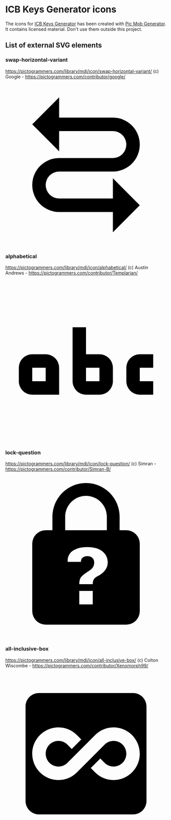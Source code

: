 # ICB Keys Generator icons

The icons for [ICB Keys Generator](https://icbkeysgenerator.olfsoftware.fr/) has been created with [Pic Mob Generator](https://picmobgenerator.olfsoftware.fr/). It contains licensed material. Don't use them outside this project.

## List of external SVG elements

### swap-horizontal-variant

https://pictogrammers.com/library/mdi/icon/swap-horizontal-variant/
(c) Google - https://pictogrammers.com/contributor/google/

<svg xmlns="http://www.w3.org/2000/svg" viewBox="0 0 24 24"><title>swap-horizontal-variant</title><path d="M4,6L8,10V7H16A2,2 0 0,1 18,9A2,2 0 0,1 16,11H8A4,4 0 0,0 4,15A4,4 0 0,0 8,19H16V22L20,18L16,14V17H8A2,2 0 0,1 6,15A2,2 0 0,1 8,13H16A4,4 0 0,0 20,9A4,4 0 0,0 16,5H8V2L4,6Z" /></svg>

### alphabetical

https://pictogrammers.com/library/mdi/icon/alphabetical/
(c) Austin Andrews - https://pictogrammers.com/contributor/Templarian/

<svg xmlns="http://www.w3.org/2000/svg" viewBox="0 0 24 24"><title>alphabetical</title><path d="M6,11A2,2 0 0,1 8,13V17H4A2,2 0 0,1 2,15V13A2,2 0 0,1 4,11H6M4,13V15H6V13H4M20,13V15H22V17H20A2,2 0 0,1 18,15V13A2,2 0 0,1 20,11H22V13H20M12,7V11H14A2,2 0 0,1 16,13V15A2,2 0 0,1 14,17H12A2,2 0 0,1 10,15V7H12M12,15H14V13H12V15Z" /></svg>

### lock-question

https://pictogrammers.com/library/mdi/icon/lock-question/
(c) Simran - https://pictogrammers.com/contributor/Simran-B/

<svg xmlns="http://www.w3.org/2000/svg" viewBox="0 0 24 24"><title>lock-question</title><path d="M12,1A5,5 0 0,0 7,6V8H6A2,2 0 0,0 4,10V20A2,2 0 0,0 6,22H18A2,2 0 0,0 20,20V10A2,2 0 0,0 18,8H17V6A5,5 0 0,0 12,1M12,2.9C13.71,2.9 15.1,4.29 15.1,6V8H8.9V6C8.9,4.29 10.29,2.9 12,2.9M12.19,10.5C13.13,10.5 13.88,10.71 14.42,11.12C14.96,11.54 15.23,12.1 15.23,12.8C15.23,13.24 15.08,13.63 14.79,14C14.5,14.36 14.12,14.64 13.66,14.85C13.4,15 13.23,15.15 13.14,15.32C13.05,15.5 13,15.72 13,16H11C11,15.5 11.1,15.16 11.29,14.92C11.5,14.68 11.84,14.4 12.36,14.08C12.62,13.94 12.83,13.76 13,13.54C13.14,13.33 13.22,13.08 13.22,12.8C13.22,12.5 13.13,12.28 12.95,12.11C12.77,11.93 12.5,11.85 12.19,11.85C11.92,11.85 11.7,11.92 11.5,12.06C11.34,12.2 11.24,12.41 11.24,12.69H9.27C9.22,12 9.5,11.4 10.05,11.04C10.59,10.68 11.3,10.5 12.19,10.5M11,17H13V19H11V17Z" /></svg>

### all-inclusive-box

https://pictogrammers.com/library/mdi/icon/all-inclusive-box/
(c) Colton Wiscombe - https://pictogrammers.com/contributor/Xenomorph99/

<svg xmlns="http://www.w3.org/2000/svg" viewBox="0 0 24 24"><title>all-inclusive-box</title><path d="M19 3H5C3.89 3 3 3.89 3 5V19C3 20.11 3.9 21 5 21H19C20.11 21 21 20.11 21 19V5C21 3.89 20.1 3 19 3M16.1 15.9C15.07 15.9 14.09 15.5 13.35 14.76L12.71 14.12L14.13 12.71L14.76 13.34C15.12 13.7 15.6 13.9 16.11 13.9C17.15 13.9 18 13.05 18 12S17.15 10.1 16.1 10.1C15.6 10.1 15.12 10.3 14.76 10.66L10.65 14.76C9.91 15.5 8.94 15.9 7.9 15.9C5.75 15.9 4 14.15 4 12S5.75 8.1 7.9 8.1C8.94 8.1 9.91 8.5 10.65 9.24L11.29 9.88L9.87 11.3L9.24 10.66C8.88 10.3 8.4 10.1 7.9 10.1C6.85 10.1 6 10.95 6 12S6.85 13.9 7.9 13.9C8.4 13.9 8.88 13.7 9.24 13.34L13.35 9.24C14.09 8.5 15.06 8.1 16.1 8.1C18.25 8.1 20 9.85 20 12S18.25 15.9 16.1 15.9Z" /></svg>
